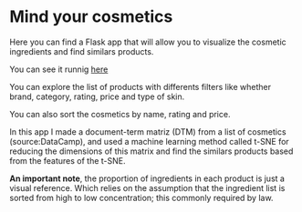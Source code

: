 # Mind your cosmetics

Here you can find a Flask app that will allow you to visualize the cosmetic ingredients and find similars products.

You can see it runnig [here](https://cosmetics-ingredients.herokuapp.com/)

You can explore the list of products with differents filters like whether brand, category, rating, price and type of skin.

You can also sort the cosmetics by name, rating and price.

In this app I made a document-term matriz (DTM) from a list of cosmetics (source:DataCamp), and used a machine learning method called t-SNE for reducing the dimensions of this matrix and find the similars products based from the features of the t-SNE. 

**An important note**, the proportion of ingredients in each product is just a visual reference. Which relies on the assumption that the ingredient list is sorted from high to low concentration; this commonly required by law.

